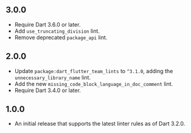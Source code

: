 ## 3.0.0

- Require Dart 3.6.0 or later.
- Add `use_truncating_division` lint.
- Remove deprecated `package_api` lint.

## 2.0.0

- Update `package:dart_flutter_team_lints` to `^3.1.0`,
  adding the `unnecessary_library_name` lint.
- Add the new `missing_code_block_language_in_doc_comment` lint.
- Require Dart 3.4.0 or later.

## 1.0.0

- An initial release that supports the
  latest linter rules as of Dart 3.2.0.
